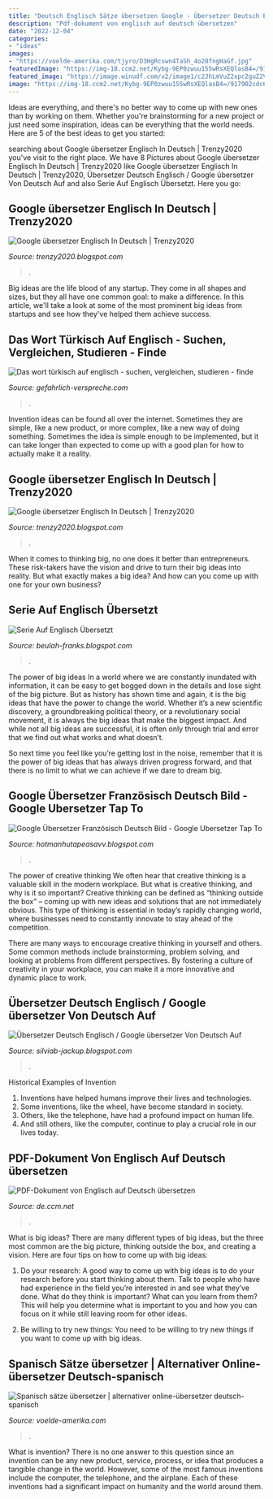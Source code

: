 ```yaml
---
title: "Deutsch Englisch Sätze übersetzen Google - Übersetzer Deutsch Englisch / Google übersetzer Von Deutsch Auf"
description: "Pdf-dokument von englisch auf deutsch übersetzen"
date: "2022-12-04"
categories:
- "ideas"
images:
- "https://voelde-amerika.com/tjyro/D3HgRcswn4TaSh_4o28fngHaGf.jpg"
featuredImage: "https://img-18.ccm2.net/Kybg-9EP0zwuu155wRsXEQlasB4=/917902cdc67d4f128d1c7abaf88d829f/ccm-faq/11197-jcysAxbO057dxb8b-s-.png"
featured_image: "https://image.winudf.com/v2/image1/c2JhLmVuZ2xpc2guZ2VybWFuX3NjcmVlbl9kZS1ERV8wXzE1NzY3MTA1NzdfMDUy/screen-0.jpg?fakeurl=1&amp;type=.jpg"
image: "https://img-18.ccm2.net/Kybg-9EP0zwuu155wRsXEQlasB4=/917902cdc67d4f128d1c7abaf88d829f/ccm-faq/11197-jcysAxbO057dxb8b-s-.png"
---
```



Ideas are everything, and there's no better way to come up with new ones than by working on them. Whether you're brainstorming for a new project or just need some inspiration, ideas can be everything that the world needs. Here are 5 of the best ideas to get you started: 

	

		
searching about Google übersetzer Englisch In Deutsch | Trenzy2020 you've visit to the right place. We have 8 Pictures about Google übersetzer Englisch In Deutsch | Trenzy2020 like Google übersetzer Englisch In Deutsch | Trenzy2020, Übersetzer Deutsch Englisch / Google übersetzer Von Deutsch Auf and also Serie Auf Englisch Übersetzt. Here you go:
		
    
## Google übersetzer Englisch In Deutsch | Trenzy2020

<img loading=lazy src="https://i.pinimg.com/originals/4a/c5/6f/4ac56fb5d1bb6bf38a5eda985768e18c.png" onerror="this.onerror=null;this.src='https://tse2.mm.bing.net/th?id=OIP.Hqqwx_7AEqPxPkbsoFIINQHaNL&amp;pid=15.1';" alt="Google übersetzer Englisch In Deutsch | Trenzy2020">

_Source: trenzy2020.blogspot.com_

>. 

	

Big ideas are the life blood of any startup. They come in all shapes and sizes, but they all have one common goal: to make a difference. In this article, we'll take a look at some of the most prominent big ideas from startups and see how they've helped them achieve success.

    
## Das Wort Türkisch Auf Englisch - Suchen, Vergleichen, Studieren - Finde

<img loading=lazy src="https://gefahrlich-verspreche.com/npe/3XUS0gZGGbdZ1ezw4Yka3AHaKe.jpg" onerror="this.onerror=null;this.src='https://tse2.mm.bing.net/th?id=OIP.QW9hUz2uaoADwIBz_q1F3QAAAA&amp;pid=15.1';" alt="Das wort türkisch auf englisch - suchen, vergleichen, studieren - finde">

_Source: gefahrlich-verspreche.com_

>. 

	

Invention ideas can be found all over the internet. Sometimes they are simple, like a new product, or more complex, like a new way of doing something. Sometimes the idea is simple enough to be implemented, but it can take longer than expected to come up with a good plan for how to actually make it a reality.

    
## Google übersetzer Englisch In Deutsch | Trenzy2020

<img loading=lazy src="https://i.pinimg.com/736x/37/0c/d4/370cd450dea867aa0fcdd0788146f860.jpg" onerror="this.onerror=null;this.src='https://tse4.mm.bing.net/th?id=OIP.ehUuqtE3DQzKe1wVLFNhbAHaNK&amp;pid=15.1';" alt="Google übersetzer Englisch In Deutsch | Trenzy2020">

_Source: trenzy2020.blogspot.com_

>. 

	

When it comes to thinking big, no one does it better than entrepreneurs. These risk-takers have the vision and drive to turn their big ideas into reality. But what exactly makes a big idea? And how can you come up with one for your own business?

    
## Serie Auf Englisch Übersetzt

<img loading=lazy src="https://img.br.de/62e3984b-4c2f-4a2e-94f5-b03cebd1f8f1.jpeg?q=80&amp;rect=0%2C372%2C2801%2C1577" onerror="this.onerror=null;this.src='https://tse3.mm.bing.net/th?id=OIP.9yHPHwNShSO7NjgtvTdK-AHaEK&amp;pid=15.1';" alt="Serie Auf Englisch Übersetzt">

_Source: beulah-franks.blogspot.com_

>. 

	

The power of big ideas
In a world where we are constantly inundated with information, it can be easy to get bogged down in the details and lose sight of the big picture. But as history has shown time and again, it is the big ideas that have the power to change the world.
Whether it’s a new scientific discovery, a groundbreaking political theory, or a revolutionary social movement, it is always the big ideas that make the biggest impact. And while not all big ideas are successful, it is often only through trial and error that we find out what works and what doesn’t.

So next time you feel like you’re getting lost in the noise, remember that it is the power of big ideas that has always driven progress forward, and that there is no limit to what we can achieve if we dare to dream big.

    
## Google Übersetzer Französisch Deutsch Bild - Google Ubersetzer Tap To

<img loading=lazy src="https://heise.cloudimg.io/width/998/q75.png-lossy-75.webp-lossy-75.foil1/_www-heise-de_/download/media/google-uebersetzer-72871/google-uebersetzer-1_1-1-14.jpg" onerror="this.onerror=null;this.src='https://tse3.mm.bing.net/th?id=OIP.X5wPBsIwMrmE8VkazGuUCwHaEp&amp;pid=15.1';" alt="Google Übersetzer Französisch Deutsch Bild - Google Ubersetzer Tap To">

_Source: hotmanhutapeasavv.blogspot.com_

>. 

	

The power of creative thinking
We often hear that creative thinking is a valuable skill in the modern workplace. But what is creative thinking, and why is it so important?
Creative thinking can be defined as “thinking outside the box” – coming up with new ideas and solutions that are not immediately obvious. This type of thinking is essential in today’s rapidly changing world, where businesses need to constantly innovate to stay ahead of the competition.

There are many ways to encourage creative thinking in yourself and others. Some common methods include brainstorming, problem solving, and looking at problems from different perspectives. By fostering a culture of creativity in your workplace, you can make it a more innovative and dynamic place to work.

    
## Übersetzer Deutsch Englisch / Google übersetzer Von Deutsch Auf

<img loading=lazy src="https://image.winudf.com/v2/image1/c2JhLmVuZ2xpc2guZ2VybWFuX3NjcmVlbl9kZS1ERV8wXzE1NzY3MTA1NzdfMDUy/screen-0.jpg?fakeurl=1&amp;type=.jpg" onerror="this.onerror=null;this.src='https://tse3.mm.bing.net/th?id=OIP.Fz83XHRhWi9B8FJOEYZclwHaNK&amp;pid=15.1';" alt="Übersetzer Deutsch Englisch / Google übersetzer Von Deutsch Auf">

_Source: silviab-jackup.blogspot.com_

>. 

	

Historical Examples of Invention
1. Inventions have helped humans improve their lives and technologies. 
2. Some inventions, like the wheel, have become standard in society. 
3. Others, like the telephone, have had a profound impact on human life. 
4. And still others, like the computer, continue to play a crucial role in our lives today.

    
## PDF-Dokument Von Englisch Auf Deutsch übersetzen

<img loading=lazy src="https://img-18.ccm2.net/Kybg-9EP0zwuu155wRsXEQlasB4=/917902cdc67d4f128d1c7abaf88d829f/ccm-faq/11197-jcysAxbO057dxb8b-s-.png" onerror="this.onerror=null;this.src='https://tse1.mm.bing.net/th?id=OIP.sJQi1MdMep96nb9bsPEAEgAAAA&amp;pid=15.1';" alt="PDF-Dokument von Englisch auf Deutsch übersetzen">

_Source: de.ccm.net_

>. 

	

What is big ideas?
There are many different types of big ideas, but the three most common are the big picture, thinking outside the box, and creating a vision. Here are four tips on how to come up with big ideas:
1. Do your research: A good way to come up with big ideas is to do your research before you start thinking about them. Talk to people who have had experience in the field you’re interested in and see what they’ve done. What do they think is important? What can you learn from them? This will help you determine what is important to you and how you can focus on it while still leaving room for other ideas.

2. Be willing to try new things: You need to be willing to try new things if you want to come up with big ideas.

    
## Spanisch Sätze übersetzer | Alternativer Online-übersetzer Deutsch-spanisch

<img loading=lazy src="https://voelde-amerika.com/tjyro/D3HgRcswn4TaSh_4o28fngHaGf.jpg" onerror="this.onerror=null;this.src='https://tse4.mm.bing.net/th?id=OIP.A0-rO1Ro0aYFNKT6P6YaigAAAA&amp;pid=15.1';" alt="Spanisch sätze übersetzer | alternativer online-übersetzer deutsch-spanisch">

_Source: voelde-amerika.com_

>. 

	

What is invention?
There is no one answer to this question since an invention can be any new product, service, process, or idea that produces a tangible change in the world. However, some of the most famous inventions include the computer, the telephone, and the airplane. Each of these inventions had a significant impact on humanity and the world around them.

